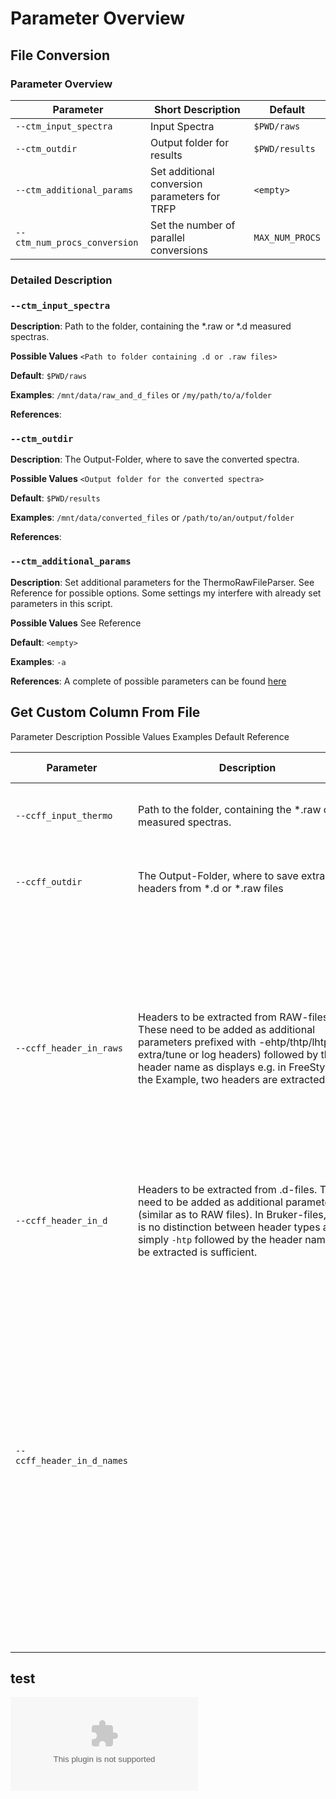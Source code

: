 # Parameter Overview


## File Conversion

### Parameter Overview
| **Parameter**                | **Short Description**                         | **Default**   |
| ---------------------------- | --------------------------------------------- | ------------- |
| `--ctm_input_spectra`        | Input Spectra                                 | `$PWD/raws`     |
| `--ctm_outdir`               | Output folder for results                     | `$PWD/results`  |
| `--ctm_additional_params`    | Set additional conversion parameters for TRFP | `<empty>`       |
| `--ctm_num_procs_conversion` | Set the number of parallel conversions        | `MAX_NUM_PROCS` |


### Detailed Description

### `--ctm_input_spectra`

**Description**: Path to the folder, containing the *.raw or *.d measured spectras.

**Possible Values** `<Path to folder containing .d or .raw files>`

**Default**: `$PWD/raws`

**Examples**: `/mnt/data/raw_and_d_files` or `/my/path/to/a/folder`

**References**:


### `--ctm_outdir` 

**Description**: The Output-Folder, where to save the converted spectra.

**Possible Values** `<Output folder for the converted spectra>`

**Default**: `$PWD/results`

**Examples**: `/mnt/data/converted_files` or `/path/to/an/output/folder`

**References**:


### `--ctm_additional_params` 

**Description**: Set additional parameters for the ThermoRawFileParser. See Reference for possible options. Some settings my interfere with already set parameters in this script.

**Possible Values** See Reference

**Default**: `<empty>`

**Examples**: `-a`

**References**: A complete of possible parameters can be found [here](https://github.com/compomics/ThermoRawFileParser)



## Get Custom Column From File

Parameter	Description	Possible Values	Examples	Default	Reference

| Parameter                  | <div style="width:350px">Description</div>                                                                                                                                                                                                                                                  | Possible Values                              | Examples                                                                                                                                | Default                                                                                                                                                                                                                                                                                                                                      | Reference                                                                                                                                                                                                                                                                  |                                   |
|--------------------------  |--------------------------------------------------------------------------------------------------------------------------------------------------------------------------------------------------------------------------------------------------------------|----------------------------------------------|-----------------------------------------------------------------------------------------------------------------------------------------|----------------------------------------------------------------------------------------------------------------------------------------------------------------------------------------------------------------------------------------------------------------------------------------------------------------------------------------------|----------------------------------------------------------------------------------------------------------------------------------------------------------------------------------------------------------------------------------------------------------------------------|-----------------------------------|
| `--ccff_input_thermo`      | Path to the folder, containing the *.raw or *.d measured spectras.                                                                                                                                                                                           | \<Path to folder containing .d or .raw files> | `/mnt/data/raw_and_d_files`                                                                                                               | `$PWD/raws`                                                                                                                                                                                                                                                                                                                                    |                                                                                                                                                                                                                                                                            |                              |
| `--ccff_outdir`            | The Output-Folder, where to save extracted headers from *.d or *.raw files                                                                                                                                                                                   | \<Output folde for the extracted headers>     | `/mnt/data/extracted_headers`                                                                                                             | `$PWD/results`                                                                                                                                                                                                                                                                                                                                 |                                                                                                                                                                                                                                                                            |                              |
| `--ccff_header_in_raws`    | Headers to be extracted from RAW-files. These need to be added as additional parameters prefixed with -ehtp/thtp/lhtp (for extra/tune or log headers) followed by the header name as displays e.g. in FreeStyle. In the Example, two headers are extracted.  | See Description and Reference                | `-elhtp 'Ambient temp. (°C)' --ehtp 'Ion Injection Time (ms)'` to extract Ambient temperature and Ion Injection time directly from raws | \<empty>                                                                                                                                                                                                                                                                                                                                      | See FreeStyle for all headers. Run this script once, to get a list of all available headers in the *.raw file. This will also display under which category which header falls into.                                                                                        |                                  |
| `--ccff_header_in_d`       | Headers to be extracted from .d-files. These need to be added as additional parameters (similar as to RAW files). In Bruker-files, there is no distinction between header types and simply `-htp` followed by the header name to be extracted is sufficient. | See Description and Reference                | `-htp 'Digitizer_CurrentTemp'` for extracting digitizer                                                                               | `-htp 'Vacuum_CurrentFore' -htp 'Vacuum_Extra4thGauge' -htp 'Vacuum_CurrentHigh' -htp 'Vacuum_CurrentFunnel' -htp 'Digitizer_CurrentTemp' -htp 'TOF_DeviceTempCurrentValue1' -htp 'TOF_DeviceTempCurrentValue2'`                                                                                                                               |                                                                                                                                                                                                                                                                            | No print of all available headers |
| `--ccff_header_in_d_names` |                                                                                                                                                                                                                                                              | See Description and Reference                | `-cn 'BRUKER_Digitizer_CurrentTemp_pickle_zlib'` to name the column in the results table                                              | `-cn 'BRUKER_Vacuum_CurrentFore_pickle_zlib' -cn 'BRUKER_Vacuum_Extra4thGauge_pickle_zlib' -cn 'BRUKER_Vacuum_CurrentHigh_pickle_zlib' -cn 'BRUKER_Vacuum_CurrentFunnel_pickle_zlib' -cn 'BRUKER_Digitizer_CurrentTemp_pickle_zlib' -cn 'BRUKER_TOF_DeviceTempCurrentValue1_pickle_zlib' -cn 'BRUKER_TOF_DeviceTempCurrentValue2_pickle_zlib'` | You can check the bruker files directly to see which headers are available. This can be done by opening the generated spectra files via SQLite. As an alternative, this script can be called, which will report all available headers, which could be used for extraction. | Können wir entfernen              |


## test

![test](test.csv)